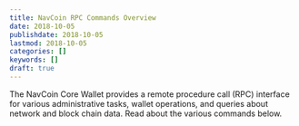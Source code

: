 ```yaml
---
title: NavCoin RPC Commands Overview
date: 2018-10-05
publishdate: 2018-10-05
lastmod: 2018-10-05
categories: []
keywords: []
draft: true
---
```


The NavCoin Core Wallet provides a remote procedure call (RPC) interface for various administrative tasks, wallet operations, and queries about network and block chain data. Read about the various commands below.